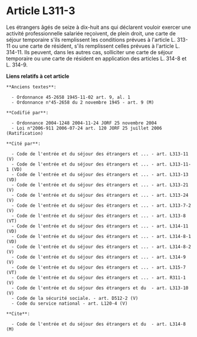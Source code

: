 # Article L311-3

Les étrangers âgés de seize à dix-huit ans qui déclarent vouloir exercer une activité professionnelle salariée reçoivent, de
plein droit, une carte de séjour temporaire s'ils remplissent les conditions prévues à l'article L. 313-11 ou une carte de
résident, s'ils remplissent celles prévues à l'article L. 314-11. Ils peuvent, dans les autres cas, solliciter une carte de
séjour temporaire ou une carte de résident en application des articles L. 314-8 et L. 314-9.

**Liens relatifs à cet article**

	**Anciens textes**:

	  - Ordonnance 45-2658 1945-11-02 art. 9, al. 1
	  - Ordonnance n°45-2658 du 2 novembre 1945 - art. 9 (M)

	**Codifié par**:

	  - Ordonnance 2004-1248 2004-11-24 JORF 25 novembre 2004
	  - Loi n°2006-911 2006-07-24 art. 120 JORF 25 juillet 2006 (Ratification)

	**Cité par**:

	  - Code de l'entrée et du séjour des étrangers et ... - art. L313-11 (V)
	  - Code de l'entrée et du séjour des étrangers et ... - art. L313-11-1 (VD)
	  - Code de l'entrée et du séjour des étrangers et ... - art. L313-13 (VD)
	  - Code de l'entrée et du séjour des étrangers et ... - art. L313-21 (V)
	  - Code de l'entrée et du séjour des étrangers et ... - art. L313-24 (V)
	  - Code de l'entrée et du séjour des étrangers et ... - art. L313-7-2 (V)
	  - Code de l'entrée et du séjour des étrangers et ... - art. L313-8 (VT)
	  - Code de l'entrée et du séjour des étrangers et ... - art. L314-11 (VD)
	  - Code de l'entrée et du séjour des étrangers et ... - art. L314-8-1 (VD)
	  - Code de l'entrée et du séjour des étrangers et ... - art. L314-8-2 (V)
	  - Code de l'entrée et du séjour des étrangers et ... - art. L314-9 (V)
	  - Code de l'entrée et du séjour des étrangers et ... - art. L315-7 (VT)
	  - Code de l'entrée et du séjour des étrangers et ... - art. R311-1 (V)
	  - Code de l'entrée et du séjour des étrangers et du  - art. L313-10 (V)
	  - Code de la sécurité sociale. - art. D512-2 (V)
	  - Code du service national - art. L120-4 (V)

	**Cite**:

	  - Code de l'entrée et du séjour des étrangers et du  - art. L314-8 (M)
